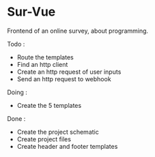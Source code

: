 # Sur-Vue
Frontend of an online survey, about programming.

Todo :
<ul>
  <li>Route the templates</li>
  <li>Find an http client</li>
  <li>Create an http request of user inputs</li>
  <li>Send an http request to webhook</li>
</ul>

Doing :
<ul>
  <li>Create the 5 templates</li>
</ul>

Done :
<ul>
  <li>Create the project schematic</li>
  <li>Create project files</li>
  <li>Create header and footer templates</li>
</ul>
